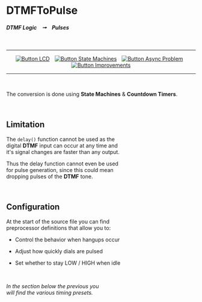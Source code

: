 
# DTMFToPulse

***DTMF Logic   🠖   Pulses***

<br>

<div align = center>

---

[![Button LCD]][LCD]  
[![Button State Machines]][State Machines]  
[![Button Async Problem]][Async Problem]  
[![Button Improvements]][Improvements]

---

</div>

<br>

The conversion is done using **State Machines** & **Countdown Timers**.

<br>

## Limitation

The `delay()` function cannot be used as the <br>
digital **DTMF** input can occur at any time and <br>
it's signal changes are faster than any output. <br>

Thus the delay function cannot even be used <br>
for pulse generation, since this could mean <br>
dropping pulses of the **DTMF** tone.

<br>

## Configuration

At the start of the source file you can find <br>
preprocessor definitions that allow you to:

- Control the behavior when hangups occur

- Adjust how quickly dials are pulsed

- Set whether to stay LOW / HIGH when idle

<br>

*In the section below the previous you* <br>
*will find the various timing presets.*

<br>


<!----------------------------------------------------------------------------->

[State Machines]: Documentation/State%20Machineies.md
[Async Problem]: Documentation/Async%20Problem.md
[Improvements]: Documentation/Improvements.md
[LCD]: Documentation/LCD.md


<!---------------------------------{ Buttons }--------------------------------->

[Button State Machines]: https://img.shields.io/badge/State_Machines-c9c307?style=for-the-badge&logoColor=white&logo=MaterialDesignIcons
[Button Async Problem]: https://img.shields.io/badge/Multiple_Async_Problem-884cc9?style=for-the-badge&logoColor=white&logo=ChakraUI
[Button Improvements]: https://img.shields.io/badge/Improvements-33c56e?style=for-the-badge&logoColor=white&logo=AddThis
[Button LCD]: https://img.shields.io/badge/LCD-73ade7?style=for-the-badge&logoColor=white&logo=GNOMETerminal